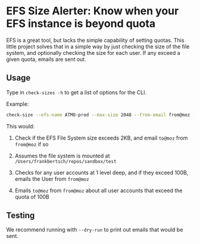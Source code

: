 # EFS Size Alerter: Know when your EFS instance is beyond quota

EFS is a great tool, but lacks the simple capability of setting quotas. This little project solves that in a simple way by just checking the size of the file system, and optionally checking the size for each user. If any exceed a given quota, emails are sent out.

## Usage

Type in `check-sizes -h` to get a list of options for the CLI.

Example:
```bash
check-size --efs-name ATMO-prod --max-size 2048 --from-email from@moz --to-email to@moz --efs-dir /Users/frankbertsch/repos/sandbox/test/ --max-user-size 100 --email-users
```

This would:

1. Check if the EFS File System size exceeds 2KB, and email `to@moz` from `from@moz` if so

2. Assumes the file system is mounted at `/Users/frankbertsch/repos/sandbox/test`

3. Checks for any user accounts at 1 level deep, and if they exceed 100B, emails the User from `from@moz`

4. Emails  `to@moz` from `from@moz` about all user accounts that exceed the quota of 100B

## Testing

We recommend running with `--dry-run` to print out emails that would be sent.
